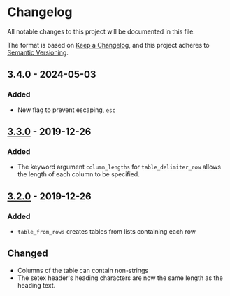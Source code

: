 # Changelog

All notable changes to this project will be documented in this file.

The format is based on [Keep a Changelog](https://keepachangelog.com/en/1.0.0/),
and this project adheres to [Semantic Versioning](https://semver.org/spec/v2.0.0.html).


## 3.4.0 - 2024-05-03

### Added

-   New flag to prevent escaping, `esc`

## [3.3.0] - 2019-12-26

### Added

-   The keyword argument `column_lengths` for `table_delimiter_row` allows the
    length of each column to be specified.

## [3.2.0] - 2019-12-26

### Added

-   `table_from_rows` creates tables from lists containing each row

## Changed

-   Columns of the table can contain non-strings
-   The setex header's heading characters are now the same length as the heading text.

[3.3.0]: https://github.com/awesmubarak/gitget/compare/v3.2.0...v3.3.0
[3.2.0]: https://github.com/awesmubarak/gitget/releases/tag/v3.2.0
